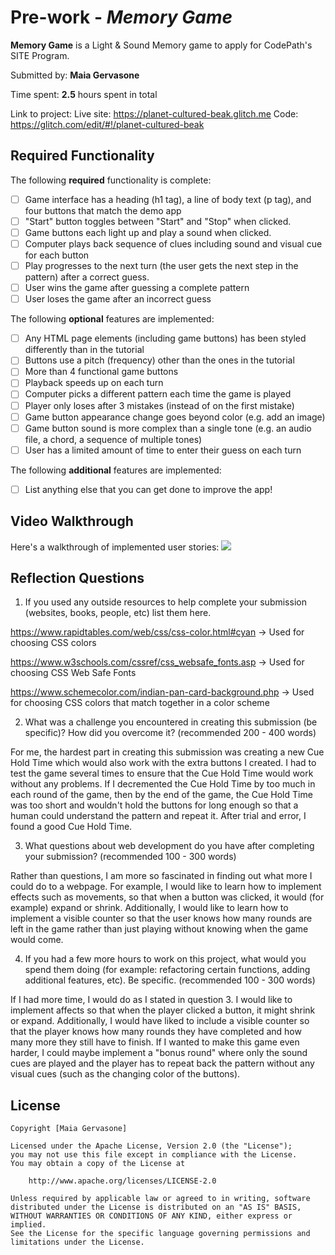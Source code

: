 # Pre-work - *Memory Game*

**Memory Game** is a Light & Sound Memory game to apply for CodePath's SITE Program. 

Submitted by: **Maia Gervasone**

Time spent: **2.5** hours spent in total

Link to project:
Live site: https://planet-cultured-beak.glitch.me
Code: https://glitch.com/edit/#!/planet-cultured-beak

## Required Functionality

The following **required** functionality is complete:

* [ ] Game interface has a heading (h1 tag), a line of body text (p tag), and four buttons that match the demo app
* [ ] "Start" button toggles between "Start" and "Stop" when clicked. 
* [ ] Game buttons each light up and play a sound when clicked. 
* [ ] Computer plays back sequence of clues including sound and visual cue for each button
* [ ] Play progresses to the next turn (the user gets the next step in the pattern) after a correct guess. 
* [ ] User wins the game after guessing a complete pattern
* [ ] User loses the game after an incorrect guess

The following **optional** features are implemented:

* [ ] Any HTML page elements (including game buttons) has been styled differently than in the tutorial
* [ ] Buttons use a pitch (frequency) other than the ones in the tutorial
* [ ] More than 4 functional game buttons
* [ ] Playback speeds up on each turn
* [ ] Computer picks a different pattern each time the game is played
* [ ] Player only loses after 3 mistakes (instead of on the first mistake)
* [ ] Game button appearance change goes beyond color (e.g. add an image)
* [ ] Game button sound is more complex than a single tone (e.g. an audio file, a chord, a sequence of multiple tones)
* [ ] User has a limited amount of time to enter their guess on each turn

The following **additional** features are implemented:

- [ ] List anything else that you can get done to improve the app!

## Video Walkthrough

Here's a walkthrough of implemented user stories:
![](https://i.imgur.com/yqu1im7.gif)


## Reflection Questions
1. If you used any outside resources to help complete your submission (websites, books, people, etc) list them here. 

https://www.rapidtables.com/web/css/css-color.html#cyan -> Used for choosing CSS colors

https://www.w3schools.com/cssref/css_websafe_fonts.asp -> Used for choosing CSS Web Safe Fonts

https://www.schemecolor.com/indian-pan-card-background.php -> Used for choosing CSS colors that match together in a color scheme


2. What was a challenge you encountered in creating this submission (be specific)? How did you overcome it? (recommended 200 - 400 words) 

For me, the hardest part in creating this submission was creating a new Cue Hold Time which would also work with the extra buttons I created. I had to test the game several times to ensure that the Cue Hold Time would work without any problems. If I decremented the Cue Hold Time by too much in each round of the game, then by the end of the game, the Cue Hold Time was too short and wouldn't hold the buttons for long enough so that a human could understand the pattern and repeat it. After trial and error, I found a good Cue Hold Time.


3. What questions about web development do you have after completing your submission? (recommended 100 - 300 words) 

Rather than questions, I am more so fascinated in finding out what more I could do to a webpage. For example, I would like to learn how to implement effects such as movements, so that when a button was clicked, it would (for example) expand or shrink. Additionally, I would like to learn how to implement a visible counter so that the user knows how many rounds are left in the game rather than just playing without knowing when the game would come.

4. If you had a few more hours to work on this project, what would you spend them doing (for example: refactoring certain functions, adding additional features, etc). Be specific. (recommended 100 - 300 words) 

If I had more time, I would do as I stated in question 3. I would like to implement affects so that when the player clicked a button, it might shrink or expand. Additionally, I would have liked to include a visible counter so that the player knows how many rounds they have completed and how many more they still have to finish. If I wanted to make this game even harder, I could maybe implement a "bonus round" where only the sound cues are played and the player has to repeat back the pattern without any visual cues (such as the changing color of the buttons).



## License

    Copyright [Maia Gervasone]

    Licensed under the Apache License, Version 2.0 (the "License");
    you may not use this file except in compliance with the License.
    You may obtain a copy of the License at

        http://www.apache.org/licenses/LICENSE-2.0

    Unless required by applicable law or agreed to in writing, software
    distributed under the License is distributed on an "AS IS" BASIS,
    WITHOUT WARRANTIES OR CONDITIONS OF ANY KIND, either express or implied.
    See the License for the specific language governing permissions and
    limitations under the License.
